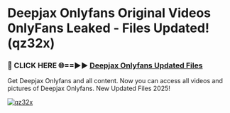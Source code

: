 # Deepjax Onlyfans Original Videos 0nlyFans Leaked - Files Updated! (qz32x)

<h3>🔴 CLICK HERE 🌐==►► <a href="https://tinyurl.com/ehrbuxhb" rel="nofollow">Deepjax Onlyfans Updated Files</a></h3>

Get Deepjax Onlyfans and all content. Now you can access all videos and pictures of Deepjax Onlyfans. New Updated Files 2025!

[![qz32x](https://i.imgur.com/lVYEuWS.gif)](https://tinyurl.com/ehrbuxhb)
